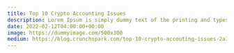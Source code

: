 ```yaml
---
title: Top 10 Crypto Accounting Issues
description: Lorem Ipsum is simply dummy text of the printing and typesetting industry.
date: 2022-02-12T04:00:00+00:00
image: https://dummyimage.com/500x300
medium: https://blog.crunchspark.com/top-10-crypto-accouting-issues-2a327d602343
---
```

